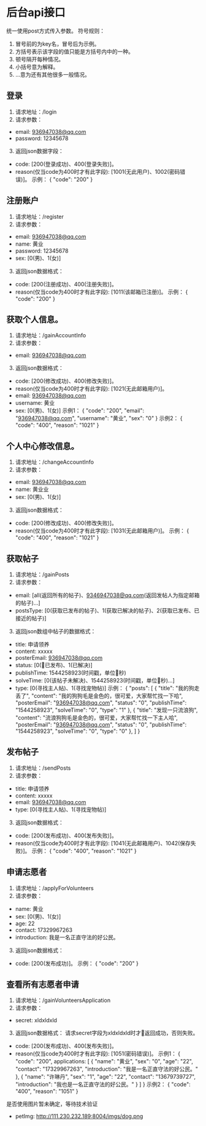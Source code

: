 # 后台api接口

统一使用post方式传入参数。
符号规则：
1. 冒号前的为key名，冒号后为示例。
2. 方括号表示该字段的值只能是方括号内中的一种。
3. 顿号隔开每种情况。
4. 小括号意为解释。
5. ...意为还有其他很多一般情况。

## 登录

1. 请求地址：/login
2. 请求参数：
+ email: 936947038@qq.com
+ password: 12345678
3. 返回json数据字段：
+ code: [200(登录成功)、400(登录失败)]。
+ reason(仅当code为400时才有此字段): [1001(无此用户)、1002(密码错误)]。
示例：
{
    "code": "200"
}

## 注册账户

1. 请求地址：/register
2. 请求参数：
+ email: 936947038@qq.com
+ name: 黄业
+ password: 12345678
+ sex: [0(男)、1(女)]
3. 返回json数据格式：
+ code: [200(注册成功)、400(注册失败)]。
+ reason(仅当code为400时才有此字段): [1011(该邮箱已注册)]。
示例：
{
    "code": "200"
}

## 获取个人信息。

1. 请求地址：/gainAccountInfo
2. 请求参数：
+ email: 936947038@qq.com
3. 返回json数据格式：
+ code: [200(修改成功)、400(修改失败)]。
+ reason(仅当code为400时才有此字段): [1021(无此邮箱用户)]。
+ email: 936947038@qq.com
+ username: 黄业
+ sex: [0(男)、1(女)]
示例1：
{
    "code": "200",
    "email": "936947038@qq.com",
    "username": "黄业",
    "sex": "0"
}
示例2：
{
    "code": "400",
    "reason": "1021"
}

## 个人中心修改信息。

1. 请求地址：/changeAccountInfo
2. 请求参数：
+ email: 936947038@qq.com
+ name: 黄业业
+ sex: [0(男)、1(女)]
3. 返回json数据格式：
+ code: [200(修改成功)、400(修改失败)]。
+ reason(仅当code为400时才有此字段): [1031(无此邮箱用户)]。
示例：
{
    "code": "400",
    "reason": "1021"
}

## 获取帖子

1. 请求地址：/gainPosts
2. 请求参数：
+ email: [all(返回所有的帖子)、9346947038@qq.com(返回发帖人为指定邮箱的帖子)...]
+ postsType: [0(获取已发布的帖子)、1(获取已解决的帖子)、2(获取已发布、已接近的帖子)]
3. 返回json数组中帖子的数据格式：
+ title: 申请领养
+ content: xxxxx
+ posterEmail: 936947038@qq.com
+ status: [0(已发布)、1(已解决)]
+ publishTime: 1544258923(时间戳，单位秒)
+ solveTime: [0(该帖子未解决)、1544258923(时间戳，单位秒)...]
+ type: [0(寻找主人帖)、1(寻找宠物帖)]
示例：
{
    "posts": [
        {
            "title": "我的狗走丢了",
            "content": "我的狗狗毛是金色的，很可爱，大家帮忙找一下哈",
            "posterEmail": "936947038@qq.com",
            "status": "0",
            "publishTime": "1544258923",
            "solveTime": "0",
            "type": "1"
        },
        {
            "title": "发现一只流浪狗",
            "content": "流浪狗狗毛是金色的，很可爱，大家帮忙找一下主人哈",
            "posterEmail": "936947038@qq.com",
            "status": "0",
            "publishTime": "1544258923",
            "solveTime": "0",
            "type": "0"
        },
    ]
}

## 发布帖子

1. 请求地址：/sendPosts
2. 请求参数：
+ title: 申请领养
+ content: xxxxx
+ email: 936947038@qq.com
+ type: [0(寻找主人帖)、1(寻找宠物帖)]
3. 返回json数据格式：
+ code: [200(发布成功)、400(发布失败)]。
+ reason(仅当code为400时才有此字段): [1041(无此邮箱用户)、1042(保存失败)]。
示例：
{
    "code": "400",
    "reason": "1021"
}

## 申请志愿者

1. 请求地址：/applyForVolunteers
2. 请求参数：
+ name: 黄业
+ sex: [0(男)、1(女)]
+ age: 22
+ contact: 17329967263
+ introduction: 我是一名正直守法的好公民。
3. 返回json数据格式：
+ code: [200(发布成功)]。
示例：
{
    "code": "200"
}

## 查看所有志愿者申请

1. 请求地址：/gainVolunteersApplication
2. 请求参数：
+ secret: xldxldxld
3. 返回json数据格式：
请求secret字段为xldxldxld时才返回成功，否则失败。
+ code: [200(发布成功)、400(发布失败)]。
+ reason(仅当code为400时才有此字段): [1051(密码错误)]。
示例1：
{
    "code": "200",
    applications: [
        {
            "name": "黄业",
            "sex": "0",
            "age": "22",
            "contact": "17329967263",
            "introduction": "我是一名正直守法的好公民。"
        },
        {
            "name": "许琳丹",
            "sex": "1",
            "age": "22",
            "contact": "13679739727",
            "introduction": "我也是一名正直守法的好公民。"
        }
    ]
}
示例2：
{
    "code": "400",
    "reason": "1051"
}



是否使用图片暂未确定，等待技术验证
+ petImg: http://111.230.232.189:8004/imgs/dog.png